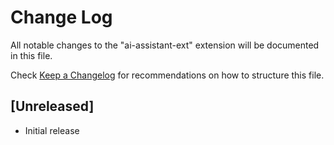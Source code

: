 # Change Log

All notable changes to the "ai-assistant-ext" extension will be documented in this file.

Check [Keep a Changelog](http://keepachangelog.com/) for recommendations on how to structure this file.

## [Unreleased]

- Initial release